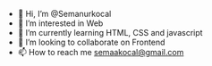 - 👋 Hi, I’m @Semanurkocal
- 👀 I’m interested in Web
- 🌱 I’m currently learning HTML, CSS and javascript
- 💞️ I’m looking to collaborate on Frontend
- 📫 How to reach me semaakocal@gmail.com

<!---
Semanurkocal/Semanurkocal is a ✨ special ✨ repository because its `README.md` (this file) appears on your GitHub profile.
You can click the Preview link to take a look at your changes.
--->
